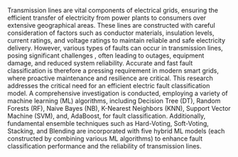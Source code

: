 Transmission lines are vital components of electrical grids, ensuring the efficient transfer
of electricity from power plants to consumers over extensive geographical areas. These
lines are constructed with careful consideration of factors such as conductor materials,
insulation levels, current ratings, and voltage ratings to maintain reliable and safe
electricity delivery. However, various types of faults can occur in transmission lines,
posing significant challenges , often leading to outages, equipment damage, and reduced
system reliability. Accurate and fast fault classification is therefore a pressing
requirement in modern smart grids, where proactive maintenance and resilience are
critical. This research addresses the critical need for an efficient electric fault
classification model. A comprehensive investigation is conducted, employing a variety of
machine learning (ML) algorithms, including Decision Tree (DT), Random Forests (RF),
Naive Bayes (NB), K-Nearest Neighbors (KNN), Support Vector Machine (SVM), and,
AdaBoost, for fault classification. Additionally, fundamental ensemble techniques such
as Hard-Voting, Soft-Voting, Stacking, and Blending are incorporated with five hybrid
ML models (each constructed by combining various ML algorithms) to enhance fault
classification performance and the reliability of transmission lines. 
